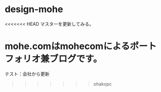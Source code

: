 # design-mohe

<<<<<<< HEAD
マスターを更新してみる。

mohe.comはmohecomによるポートフォリオ兼ブログです。
=======

テスト：会社から更新
>>>>>>> ohakopc
